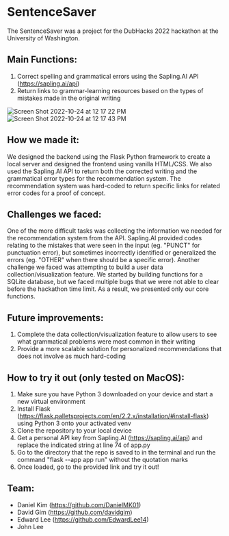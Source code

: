 # SentenceSaver

The SentenceSaver was a project for the DubHacks 2022 hackathon at the University of Washington.

## Main Functions:
1) Correct spelling and grammatical errors using the Sapling.AI API (https://sapling.ai/api)
2) Return links to grammar-learning resources based on the types of mistakes made in the original writing

![Screen Shot 2022-10-24 at 12 17 22 PM](https://user-images.githubusercontent.com/54155011/197608489-55714c52-3bf5-4f53-b89c-513ab0602f33.png)
![Screen Shot 2022-10-24 at 12 17 43 PM](https://user-images.githubusercontent.com/54155011/197608507-33cbb64b-b289-42da-8e2c-e048ecf49474.png)


## How we made it:
We designed the backend using the Flask Python framework to create a local server and designed the frontend using vanilla HTML/CSS. We also used the Sapling.AI API to return both the corrected writing and the grammatical error types for the recommendation system. The recommendation system was hard-coded to return specific links for related error codes for a proof of concept.

## Challenges we faced:
One of the more difficult tasks was collecting the information we needed for the recommendation system from the API. Sapling.AI provided codes relating to the mistakes that were seen in the input (eg. "PUNCT" for punctuation error), but sometimes incorrectly identified or generalized the errors (eg. "OTHER" when there should be a specific error). Another challenge we faced was attempting to build a user data collection/visualization feature. We started by building functions for a SQLite database, but we faced multiple bugs that we were not able to clear before the hackathon time limit. As a result, we presented only our core functions.

## Future improvements:
1) Complete the data collection/visualization feature to allow users to see what grammatical problems were most common in their writing
2) Provide a more scalable solution for personalized recommendations that does not involve as much hard-coding

## How to try it out (only tested on MacOS): 
1) Make sure you have Python 3 downloaded on your device and start a new virtual environment
2) Install Flask (https://flask.palletsprojects.com/en/2.2.x/installation/#install-flask) using Python 3 onto your activated venv
3) Clone the repository to your local device
4) Get a personal API key from Sapling.AI (https://sapling.ai/api) and replace the indicated string at line 74 of app.py
5) Go to the directory that the repo is saved to in the terminal and run the command "flask --app app run" without the quotation marks
6) Once loaded, go to the provided link and try it out!

## Team:
- Daniel Kim (https://github.com/DanielMK01)
- David Gim (https://github.com/davidgim)
- Edward Lee (https://github.com/EdwardLee14)
- John Lee
